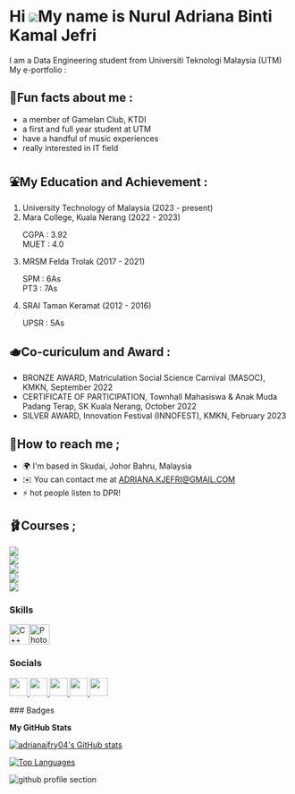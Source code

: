 Hi ![](https://user-images.githubusercontent.com/18350557/176309783-0785949b-9127-417c-8b55-ab5a4333674e.gif)My name is Nurul Adriana Binti Kamal Jefri
=======================================================================================================================================================
I am a Data Engineering student from Universiti Teknologi Malaysia (UTM) </br>
My e-portfolio :


🏹Fun facts about me :
------------------------------------------------------------------------
- a member of Gamelan Club, KTDI 
- a first and full year student at UTM
- have a handful of music experiences
- really interested in IT field


⛲My Education and Achievement :
------------------------------------------------------------------------
1. University Technology of Malaysia (2023 - present)
2. Mara College, Kuala Nerang (2022 - 2023)
   <p> CGPA : 3.92 </br>
      MUET : 4.0 </p>
3. MRSM Felda Trolak (2017 - 2021)
   <p> SPM : 6As </br>
      PT3 : 7As </p>
4. SRAI Taman Keramat (2012 - 2016)
   <p> UPSR : 5As </p>


🫖Co-curiculum and Award :
------------------------------------------------------------------------
- BRONZE AWARD, Matriculation Social Science Carnival (MASOC), KMKN, September 2022
- CERTIFICATE OF PARTICIPATION, Townhall Mahasiswa & Anak Muda Padang Terap, SK Kuala Nerang, October 2022
- SILVER AWARD, Innovation Festival (INNOFEST), KMKN, February 2023


🫧How to reach me ;
------------------------------------------------------------------------
* 🌍  I'm based in Skudai, Johor Bahru, Malaysia
* ✉️  You can contact me at [ADRIANA.KJEFRI@GMAIL.COM](mailto:ADRIANA.KJEFRI@GMAIL.COM)
* ⚡  hot people listen to DPR!

🩰Courses ;
------------------------------------------------------------------------
<a href="https://github.com/adrianajfry04/SECP1513-TIS">
  <img align="center" src="https://github-readme-stats.vercel.app/api/pin/?username=adrianajfry04&repo=SECP1513-TIS&theme=midnight-purple" />
</a>
</br>
<a href="https://github.com/adrianajfry04/SECJ1013-PT">
  <img align="center" src="https://github-readme-stats.vercel.app/api/pin/?username=adrianajfry04&repo=SECJ1013-PT&theme=midnight-purple" />
</a>
</br>
<a href="https://github.com/adrianajfry04/SECI1013-DS">
  <img align="center" src="https://github-readme-stats.vercel.app/api/pin/?username=adrianajfry04&repo=SECI1013-DS&theme=midnight-purple" />
</a>
</br>
<a href="https://github.com/adrianajfry04/SECR1013-DL">
  <img align="center" src="https://github-readme-stats.vercel.app/api/pin/?username=adrianajfry04&repo=SECR1013-DL&theme=midnight-purple" />
</a>
</br>
<a href="https://github.com/adrianajfry04/ULRS1032-JD">
  <img align="center" src="https://github-readme-stats.vercel.app/api/pin/?username=adrianajfry04&repo=ULRS1032-JD&theme=midnight-purple" />
</a>

### Skills

<p align="left">
<a href="https://docs.microsoft.com/en-us/cpp/?view=msvc-170" target="_blank" rel="noreferrer"><img src="https://raw.githubusercontent.com/danielcranney/readme-generator/main/public/icons/skills/cplusplus-colored.svg" width="36" height="36" alt="C++" /></a><a href="https://www.adobe.com/uk/products/photoshop.html" target="_blank" rel="noreferrer"><img src="https://raw.githubusercontent.com/danielcranney/readme-generator/main/public/icons/skills/photoshop-colored.svg" width="36" height="36" alt="Photoshop" /></a>
</p>


### Socials

<p align="left"> <a href="https://www.github.com/adrianajfry04" target="_blank" rel="noreferrer"> <picture> <source media="(prefers-color-scheme: dark)" srcset="https://raw.githubusercontent.com/danielcranney/readme-generator/main/public/icons/socials/github-dark.svg" /> <source media="(prefers-color-scheme: light)" srcset="https://raw.githubusercontent.com/danielcranney/readme-generator/main/public/icons/socials/github.svg" /> <img src="https://raw.githubusercontent.com/danielcranney/readme-generator/main/public/icons/socials/github.svg" width="32" height="32" /> </picture> </a> <a href="http://www.instagram.com/lady.everlyn" target="_blank" rel="noreferrer"> <picture> <source media="(prefers-color-scheme: dark)" srcset="undefined" /> <source media="(prefers-color-scheme: light)" srcset="https://raw.githubusercontent.com/danielcranney/readme-generator/main/public/icons/socials/instagram.svg" /> <img src="https://raw.githubusercontent.com/danielcranney/readme-generator/main/public/icons/socials/instagram.svg" width="32" height="32" /> </picture> </a> <a href="https://www.linkedin.com/in/adrianajefri" target="_blank" rel="noreferrer"> <picture> <source media="(prefers-color-scheme: dark)" srcset="https://raw.githubusercontent.com/danielcranney/readme-generator/main/public/icons/socials/linkedin-dark.svg" /> <source media="(prefers-color-scheme: light)" srcset="https://raw.githubusercontent.com/danielcranney/readme-generator/main/public/icons/socials/linkedin.svg" /> <img src="https://raw.githubusercontent.com/danielcranney/readme-generator/main/public/icons/socials/linkedin.svg" width="32" height="32" /> </picture> </a> <a href="https://www.x.com/nanajfry" target="_blank" rel="noreferrer"> <picture> <source media="(prefers-color-scheme: dark)" srcset="https://raw.githubusercontent.com/danielcranney/readme-generator/main/public/icons/socials/twitter-dark.svg" /> <source media="(prefers-color-scheme: light)" srcset="https://raw.githubusercontent.com/danielcranney/readme-generator/main/public/icons/socials/twitter.svg" /> <img src="https://raw.githubusercontent.com/danielcranney/readme-generator/main/public/icons/socials/twitter.svg" width="32" height="32" /> </picture> </a> <a href="https://www.youtube.com/@lady.everlyn" target="_blank" rel="noreferrer"> <picture> <source media="(prefers-color-scheme: dark)" srcset="undefined" /> <source media="(prefers-color-scheme: light)" srcset="https://raw.githubusercontent.com/danielcranney/readme-generator/main/public/icons/socials/youtube.svg" /> <img src="https://raw.githubusercontent.com/danielcranney/readme-generator/main/public/icons/socials/youtube.svg" width="32" height="32" /> </picture> </a></p>
### Badges

<b>My GitHub Stats</b>

<a href="http://www.github.com/adrianajfry04"><img src="https://github-readme-stats.vercel.app/api?username=adrianajfry04&show_icons=true&hide=&count_private=true&title_color=a855f7&text_color=ffffff&icon_color=0891b2&bg_color=1c1917&hide_border=true&show_icons=true" alt="adrianajfry04's GitHub stats" /></a>

<a href="https://github.com/adrianajfry04" align="left"><img src="https://github-readme-stats.vercel.app/api/top-langs/?username=adrianajfry04&langs_count=10&title_color=a855f7&text_color=ffffff&icon_color=0891b2&bg_color=1c1917&hide_border=true&locale=en&custom_title=Top%20%Languages" alt="Top Languages" /></a>

![github profile section](https://github.com/adrianajfry04/e-portfolio/assets/150121149/1e5472e6-0725-4c82-be04-46d6bc91f641)

<!---
adrianajfry04/adrianajfry04 is a ✨ special ✨ repository because its `README.md` (this file) appears on your GitHub profile.
You can click the Preview link to take a look at your changes.
--->
